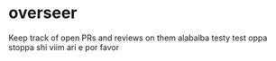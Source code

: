 # overseer
Keep track of open PRs and reviews on them
alabalba
testy test
oppa stoppa
shi viim
ari e
por favor
